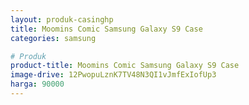 ```yaml
---
layout: produk-casinghp
title: Moomins Comic Samsung Galaxy S9 Case
categories: samsung

# Produk
product-title: Moomins Comic Samsung Galaxy S9 Case
image-drive: 12PwopuLznK7TV48N3QI1vJmfExIofUp3
harga: 90000
---
```

